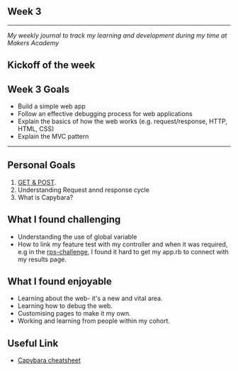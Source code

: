 ## Week 3


---
_My weekly journal to track my learning and development during my time at Makers Academy_

Kickoff of the week 
---
## Week 3 Goals
- Build a simple web app
- Follow an effective debugging process for web applications
- Explain the basics of how the web works (e.g. request/response, HTTP, HTML, CSS)
- Explain the MVC pattern

---
## Personal Goals
1. [GET & POST](https://github.com/Pi-hils/Battle_Challenge).
2. Understanding Request annd response cycle
3. What is Capybara?

## What I found challenging
- Understanding the use of global variable
- How to link my feature test with my controller and when it was required, e.g in the [rps-challenge](https://github.com/Pi-hils/rps-challenge-1), I found it hard to get my app.rb to connect with my results page.


## What I found enjoyable
- Learning about the web- it's a new and vital area.
- Learning how to debug the web.
- Customising pages to make it my own.
- Working and learning from people within my cohort.

## Useful Link
- [Capybara cheatsheet](https://thoughtbot.com/upcase/test-driven-rails-resources/capybara.pdf)
